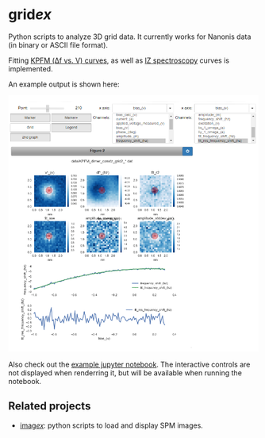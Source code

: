 # grid*ex*

Python scripts to analyze 3D grid data. It currently works for Nanonis data (in binary or ASCII file format).

Fitting [KPFM (Δf vs. V) curves](http://www.nature.com/nnano/journal/v7/n4/abs/nnano.2012.20.html), as well as [IZ spectroscopy](http://www.nature.com/nmat/journal/v9/n4/abs/nmat2625.html) curves is implemented.

An example output is shown here:

![interactive output example](https://github.com/alexriss/gridex/raw/master/gridex_example_KPFM.png)

Also check out the [example jupyter notebook](https://github.com/alexriss/gridex/blob/master/gridex_ipython_example.ipynb). The interactive controls are not displayed when renderring it, but will be available when running the notebook.

## Related projects

- [imag*ex*](https://github.com/alexriss/imagex): python scripts to load and display SPM images.


